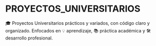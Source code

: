 # PROYECTOS_UNIVERSITARIOS
🎓 Proyectos Universitarios prácticos y variados, con código claro y organizado. Enfocados en 💡 aprendizaje, 📚 práctica académica y 🛠️ desarrollo profesional.
